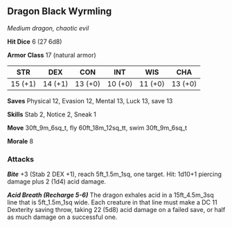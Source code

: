 ## Dragon Black Wyrmling

*Medium dragon, chaotic evil*

**Hit Dice** 6 (27 6d8)

**Armor Class** 17 (natural armor)

| STR     | DEX     | CON     | INT     | WIS     | CHA     |
|---------|---------|---------|---------|---------|---------|
| 15 (+1) | 14 (+1) | 13 (+0) | 10 (+0) | 11 (+0) | 13 (+0) |

**Saves** Physical 12, Evasion 12, Mental 13, Luck 13, save 13

**Skills** Stab 2, Notice 2, Sneak 1

**Move** 30ft\_9m\_6sq\_t, fly 60ft\_18m\_12sq\_tt, swim 30ft\_9m\_6sq\_t

**Morale** 8

### Attacks

***Bite*** +3 (Stab 2 DEX +1), reach 5ft\_1.5m\_1sq, one target. Hit: 1d10+1 piercing damage plus 2 (1d4) acid damage.

***Acid Breath (Recharge 5-6)*** The dragon exhales acid in a 15ft\_4.5m\_3sq line that is 5ft\_1.5m\_1sq wide. Each creature in that line must make a DC 11 Dexterity saving throw, taking 22 (5d8) acid damage on a failed save, or half as much damage on a successful one.

